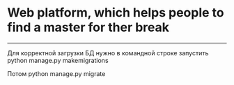  # Web platform, which helps people to find a master for ther break
 ***

Для корректной загрузки БД нужно в командной строке запустить
    python manage.py makemigrations

Потом
    python manage.py migrate